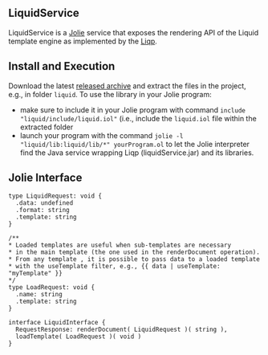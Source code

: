 ## LiquidService 

LiquidService is a [Jolie](https://github.com/jolie/jolie) service that exposes the rendering API of the Liquid template engine as implemented by the [Liqp](https://github.com/bkiers/Liqp).

## Install and Execution

Download the latest [released archive](https://github.com/thesave/liquidService/releases/) and extract the files in the project, e.g., in folder `liquid`.
To use the library in your Jolie program:

- make sure to include it in your Jolie program with command `include "liquid/include/liquid.iol"` (i.e., include the `liquid.iol` file within the extracted folder
- launch your program with the command `jolie -l "liquid/lib:liquid/lib/*" yourProgram.ol` to let the Jolie interpreter find the Java service wrapping Liqp (liquidService.jar) and its libraries.

## Jolie Interface

```Jolie
type LiquidRequest: void {
  .data: undefined
  .format: string
  .template: string
}

/**
* Loaded templates are useful when sub-templates are necessary
* in the main template (the one used in the renderDocument operation).
* From any template , it is possible to pass data to a loaded template
* with the useTemplate filter, e.g., {{ data | useTemplate: "myTemplate" }}
*/
type LoadRequest: void {
  .name: string
  .template: string
}

interface LiquidInterface {
  RequestResponse: renderDocument( LiquidRequest )( string ),
  loadTemplate( LoadRequest )( void )
}
```
